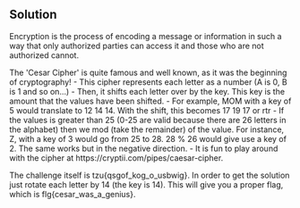 ## Solution

<p> Encryption is the process of encoding a message or information in such a way that only authorized parties can access it and those who are not authorized cannot. 
</p>

<p>
The 'Cesar Cipher' is quite famous and well known, as it was the beginning of cryptography! 
- This cipher represents each letter as a number (A is 0, B is 1 and so on...) 
- Then, it shifts each letter over by the key. This key is the amount that the values have been shifted. 
- For example, MOM with a key of 5 would translate to 12 14 14. With the shift, this becomes 17 19 17 or rtr
- If the values is greater than 25 (0-25 are valid because there are 26 letters in the alphabet) then we mod (take the remainder) of the value. For instance, Z, with a key of 3 would go from 25 to 28. 28 % 26 would give use a key of 2. The same works but in the negative direction. 
- It is fun to play around with the cipher at https://cryptii.com/pipes/caesar-cipher. 
</p>

<p>
The challenge itself is tzu{qsgof_kog_o_usbwig}. In order to get the solution just rotate each letter by 14 (the key is 14). This will give you a proper flag, which is flg{cesar_was_a_genius}.
 
</p>